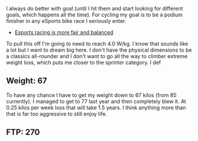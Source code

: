 I always do better with goal  (until I hit them and start looking for different goals, which happens all the time). For cycling my goal is to be a podium finisher in any eSports bike race I seriously enter. 

* [Esports racing is more fair and balanced](Esports%20racing%20is%20more%20fair%20and%20balanced.md)

To pull this off I'm going to need to reach 4.0 W/kg. I know that sounds like a lot but I want to dream big here. I don't have the physical dimensions to be a classics all-rounder and I don't want to go all the way to climber extreme weight loss, which puts me closer to the sprinter category. I def

## Weight: 67

To have any chance I have to get my weight down to 67 kilos (from 85 currently). I managed to get to 77 last year and then completely blew it. At 0.25 kilos per week loss that will take 1.5 years. I think anything more than that is far too aggressive to still enjoy life.

## FTP: 270